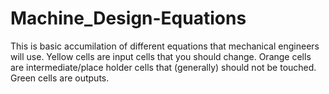 # Machine_Design-Equations
This is basic accumilation of different equations that mechanical engineers will use.
Yellow cells are input cells that you should change.
Orange cells are intermediate/place holder cells that (generally) should not be touched.
Green cells are outputs.
